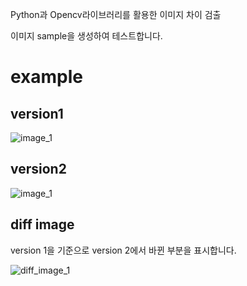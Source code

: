 Python과 Opencv라이브러리를 활용한 이미지 차이 검출

이미지 sample을 생성하여 테스트합니다.

# example

## version1
![image_1](https://github.com/MasterOfAglioEolio/image_comparison/assets/60294084/d94f77f2-a6f1-4c9d-877c-eafa59b968ab)

## version2
![image_1](https://github.com/MasterOfAglioEolio/image_comparison/assets/60294084/8d4ce1a0-0e8f-446c-958a-5a2620974668)


## diff image

version 1을 기준으로 version 2에서 바뀐 부분을 표시합니다. 

![diff_image_1](https://github.com/MasterOfAglioEolio/image_comparison/assets/60294084/89154a4f-9ead-43c4-8c57-c905e17c5668)
